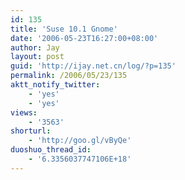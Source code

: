 ```yaml
---
id: 135
title: 'Suse 10.1 Gnome'
date: '2006-05-23T16:27:00+08:00'
author: Jay
layout: post
guid: 'http://ijay.net.cn/log/?p=135'
permalink: /2006/05/23/135
aktt_notify_twitter:
    - 'yes'
    - 'yes'
views:
    - '3563'
shorturl:
    - 'http://goo.gl/vByQe'
duoshuo_thread_id:
    - '6.3356037747106E+18'
---
```


<br />